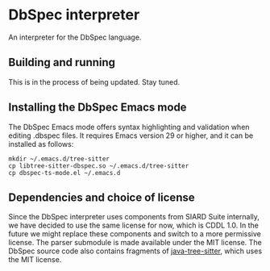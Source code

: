 # DbSpec interpreter

An interpreter for the DbSpec language.


## Building and running

This is in the process of being updated. Stay tuned.


## Installing the DbSpec Emacs mode

The DbSpec Emacs mode offers syntax highlighting and validation when editing .dbspec files.
It requires Emacs version 29 or higher, and it can be installed as follows:

```shell
mkdir ~/.emacs.d/tree-sitter
cp libtree-sitter-dbspec.so ~/.emacs.d/tree-sitter
cp dbspec-ts-mode.el ~/.emacs.d
```


## Dependencies and choice of license

Since the DbSpec interpreter uses components from SIARD Suite internally,
we have decided to use the same license for now, which is CDDL 1.0.
In the future we might replace these components and switch to a more permissive license.
The parser submodule is made available under the MIT license.
The DbSpec source code also contains fragments of
[java-tree-sitter](https://github.com/serenadeai/java-tree-sitter),
which uses the MIT license.
